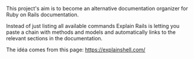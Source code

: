 This project's aim is to become an alternative documentation organizer for Ruby on Rails documentation.

Instead of just listing all available commands Explain Rails is letting you paste a chain with methods and models and automatically links to the relevant sections in the documentation. 

The idéa comes from this page: https://explainshell.com/
